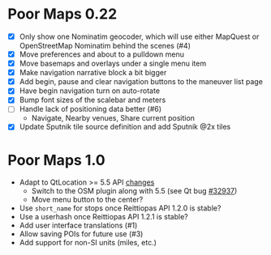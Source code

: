 Poor Maps 0.22
==============

* [x] Only show one Nominatim geocoder, which will use either MapQuest
      or OpenStreetMap Nominatim behind the scenes (#4)
* [x] Move preferences and about to a pulldown menu
* [x] Move basemaps and overlays under a single menu item
* [x] Make navigation narrative block a bit bigger
* [x] Add begin, pause and clear navigation buttons to the maneuver list page
* [x] Have begin navigation turn on auto-rotate
* [x] Bump font sizes of the scalebar and meters
* [ ] Handle lack of positioning data better (#6)
    - Navigate, Nearby venues, Share current position
* [x] Update Sputnik tile source definition and add Sputnik @2x tiles

Poor Maps 1.0
=============

* Adapt to QtLocation >= 5.5 API
  [changes](http://doc.qt.io/qt-5/qtlocation-changes.html)
    - Switch to the OSM plugin along with 5.5
      (see Qt bug [#32937](http://bugreports.qt.io/browse/QTBUG-32937))
    - Move menu button to the center?
* Use `short_name` for stops once Reittiopas API 1.2.0 is stable?
* Use a userhash once Reittiopas API 1.2.1 is stable?
* Add user interface translations (#1)
* Allow saving POIs for future use (#3)
* Add support for non-SI units (miles, etc.)
